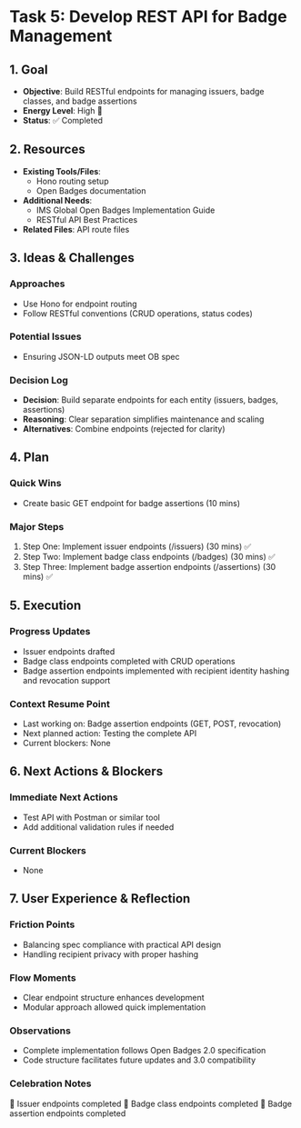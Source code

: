 # Task 5: Develop REST API for Badge Management

## 1. Goal
- **Objective**: Build RESTful endpoints for managing issuers, badge classes, and badge assertions
- **Energy Level**: High 🔋
- **Status**: ✅ Completed

## 2. Resources
- **Existing Tools/Files**: 
  - Hono routing setup
  - Open Badges documentation
- **Additional Needs**:
  - IMS Global Open Badges Implementation Guide
  - RESTful API Best Practices
- **Related Files**: API route files

## 3. Ideas & Challenges
### Approaches
- Use Hono for endpoint routing
- Follow RESTful conventions (CRUD operations, status codes)

### Potential Issues
- Ensuring JSON-LD outputs meet OB spec

### Decision Log
- **Decision**: Build separate endpoints for each entity (issuers, badges, assertions)
- **Reasoning**: Clear separation simplifies maintenance and scaling
- **Alternatives**: Combine endpoints (rejected for clarity)

## 4. Plan
### Quick Wins
- Create basic GET endpoint for badge assertions (10 mins)

### Major Steps
1. Step One: Implement issuer endpoints (/issuers) (30 mins) ✅
2. Step Two: Implement badge class endpoints (/badges) (30 mins) ✅
3. Step Three: Implement badge assertion endpoints (/assertions) (30 mins) ✅

## 5. Execution
### Progress Updates
- Issuer endpoints drafted
- Badge class endpoints completed with CRUD operations
- Badge assertion endpoints implemented with recipient identity hashing and revocation support

### Context Resume Point
- Last working on: Badge assertion endpoints (GET, POST, revocation)
- Next planned action: Testing the complete API
- Current blockers: None

## 6. Next Actions & Blockers
### Immediate Next Actions
- Test API with Postman or similar tool
- Add additional validation rules if needed

### Current Blockers
- None

## 7. User Experience & Reflection
### Friction Points
- Balancing spec compliance with practical API design
- Handling recipient privacy with proper hashing

### Flow Moments
- Clear endpoint structure enhances development
- Modular approach allowed quick implementation

### Observations
- Complete implementation follows Open Badges 2.0 specification
- Code structure facilitates future updates and 3.0 compatibility

### Celebration Notes
🎉 Issuer endpoints completed 
🎉 Badge class endpoints completed
🎉 Badge assertion endpoints completed 